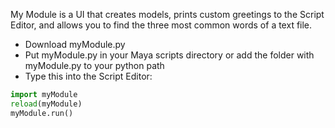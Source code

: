 My Module is a UI that creates models, prints custom greetings to the Script Editor, and allows you to find the three most common words of a text file.

* Download myModule.py
* Put myModule.py in your Maya scripts directory or add the folder with myModule.py to your python path
* Type this into the Script Editor:
```python
import myModule
reload(myModule)
myModule.run()
```
